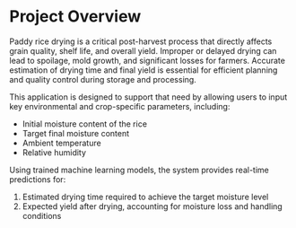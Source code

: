 # Project Overview
Paddy rice drying is a critical post-harvest process that directly affects grain quality, shelf life, and overall yield. Improper or delayed drying can lead to spoilage, mold growth, and significant losses for farmers. Accurate estimation of drying time and final yield is essential for efficient planning and quality control during storage and processing.

This application is designed to support that need by allowing users to input key environmental and crop-specific parameters, including:

- Initial moisture content of the rice
- Target final moisture content
- Ambient temperature
- Relative humidity

Using trained machine learning models, the system provides real-time predictions for:
1. Estimated drying time required to achieve the target moisture level
2. Expected yield after drying, accounting for moisture loss and handling conditions
